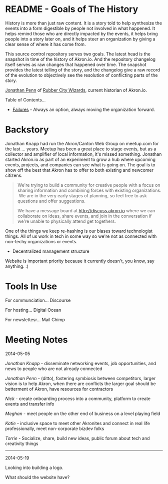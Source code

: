 README - Goals of The History
=============================

History is more than just raw content. It is a story told to help synthesize the events into a form digestible by people not involved in what happened. It helps remind those who are directly impacted by the events, it helps bring people into a story later on, and it helps steer an organization by giving a clear sense of where it has come from.

This source control repository serves two goals. The latest head is the snapshot in time of the history of Akron.io. And the repository changelog itself serves as raw changes that happened over time. The snapshot provides the latest telling of the story, and the changelog give a raw record of the evolution to objectively see the resolution of conflicting parts of the story.

[Jonathan Penn][jp] of [Rubber City Wizards][rcw], current historian of Akron.io.

  [jp]: http://twitter.com/jonathanpenn
  [rcw]: http://rubbercitywizards.com

Table of Contents...
- [Failures](failures.md) - Always an option, always moving the organization forward.


Backstory
=========

Jonathan Knapp had run the Akron/Canton Web Group on meetup.com for the last ... years. Meetup has been a great place to stage events, but as a collector and amplifier of local information, it's missed something. Jonathan started Akron.io as part of an experiment to grow a hub where upcoming events, projects, and companies can see what is going on. The goal is to show off the best that Akron has to offer to both existing and newcomer citizens.

> We're trying to build a community for creative people with a focus on sharing information and combining forces with existing organizations.  We are in the very early stages of planning, so feel free to ask questions and offer suggestions.
>
> We have a message board at http://discuss.akron.io where we can collaborate on ideas, share events, and join in the conversation if we're unable to physically attend get togethers.

One of the things we keep re-hashing is our biases toward technologist things. All of us work in tech in some way so we're not as connected with non-techy organizations or events.

- Decentralized management structure

Website is important priority because it currently doesn't, you know, say anything. :)


Tools In Use
============

For communciation... Discourse

For hosting... Digital Ocean

For newslettesr... Mail Chimp


Meeting Notes
=============

2014-05-05

*Jonathan Knapp* - disseminate networking events, job opportunities, and news to people who are not already connected

*Jonathan Penn* - (ditto), fostering symbiosis between competitors, larger vision is to help Akron, when there are conflicts the larger goal should be betterment of Akron, have resources for contractors

*Nick* - create onboarding process into a community, platform to create events and transfer info

*Meghan* - meet people on the other end of business on a level playing field

*Katie* - inclusive space to meet other Akronites and connect in real life professionally, meet non-corporate bizdev folks

*Torrie* - Socialize, share, build new ideas, public forum about tech and creativity things


----------------


2014-05-19

Looking into building a logo.

What should the website have?


